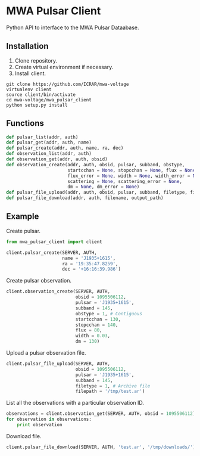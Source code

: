 # MWA Pulsar Client

Python API to interface to the MWA Pulsar Dataabase. 

## Installation

1. Clone repository. 
2. Create virtual environment if necessary.
3. Install client.
```
git clone https://github.com/ICRAR/mwa-voltage
virtualenv client
source client/bin/activate
cd mwa-voltage/mwa_pulsar_client
python setup.py install
```
## Functions

```python
def pulsar_list(addr, auth)
def pulsar_get(addr, auth, name)
def pulsar_create(addr, auth, name, ra, dec)
def observation_list(addr, auth)
def observation_get(addr, auth, obsid)
def observation_create(addr, auth, obsid, pulsar, subband, obstype,
                       startcchan = None, stopcchan = None, flux = None,
                       flux_error = None, width = None, width_error = None,
                       scattering = None, scattering_error = None,
                       dm = None, dm_error = None)
def pulsar_file_upload(addr, auth, obsid, pulsar, subband, filetype, filepath)
def pulsar_file_download(addr, auth, filename, output_path)
```

## Example

Create pulsar. 

```python
from mwa_pulsar_client import client

client.pulsar_create(SERVER, AUTH, 
                     name = 'J1935+1615', 
                     ra = '19:35:47.8259', 
                     dec = '+16:16:39.986') 
```

Create pulsar observation. 

```python
client.observation_create(SERVER, AUTH, 
                          obsid = 1095506112, 
                          pulsar = 'J1935+1615',
                          subband = 145, 
                          obstype = 1, # Contiguous
                          startcchan = 130, 
                          stopcchan = 140, 
                          flux = 80,
                          width = 0.03,
                          dm = 130)
```

Upload a pulsar observation file. 

```python
client.pulsar_file_upload(SERVER, AUTH, 
                          obsid = 1095506112, 
                          pulsar = 'J1935+1615',
                          subband = 145,
                          filetype = 1, # Archive file
                          filepath = '/tmp/test.ar')
```

List all the observations with a particular observation ID.

```python
observations = client.observation_get(SERVER, AUTH, obsid = 1095506112)
for observation in observations:
    print observation
```

Download file.

```python
client.pulsar_file_download(SERVER, AUTH, 'test.ar', '/tmp/downloads/')
```
